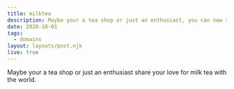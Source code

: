 ```yaml
---
title: milktea
description: Maybe your a tea shop or just an enthusiast, you can now share your love for milk tea with the world.
date: 2020-10-01
tags:
  - domains
layout: layouts/post.njk
live: true
---
```


Maybe your a tea shop or just an enthusiast share your love for milk tea with the world.
